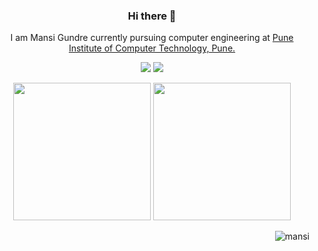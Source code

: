 <div align="center">
   
### Hi there 👋

I am Mansi Gundre currently pursuing computer engineering at
<a href="https://pict.edu/">Pune Institute of Computer Technology, Pune.</a>

[<img src="https://img.shields.io/badge/linkedin-%230077B5.svg?&style=for-the-badge&logo=linkedin&logoColor=white" />](https://www.linkedin.com/in/mansi-gundre/) 
[<img src="https://img.shields.io/badge/-mansigundre-c14438?style=for-the-badge&logo=Gmail&logoColor=white"/>](mailto:mansigundre1@@gmail.com) 
  
   <p align="center">
<div>
<img height="220" src="https://github-readme-stats.vercel.app/api?username=mansi0829&show_icons=true&theme=dark">
<img height="220" src="https://github-readme-stats.vercel.app/api/top-langs/?username=mansi0829&hide=css,html&layout=compact&theme=dark">
</div>
</p>
   
<img align="right" src="https://komarev.com/ghpvc/?username=mansi0829&label=Profile%20views&color=0e75b6&style=flat" alt="mansi"/>

